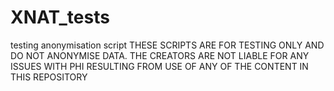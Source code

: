 # XNAT_tests
 testing anonymisation script
THESE SCRIPTS ARE FOR TESTING ONLY AND DO NOT ANONYMISE DATA.
THE CREATORS ARE NOT LIABLE FOR ANY ISSUES WITH PHI RESULTING FROM USE OF ANY OF THE CONTENT IN THIS REPOSITORY

